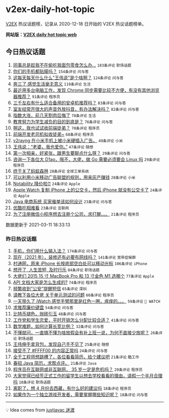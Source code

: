 # v2ex-daily-hot-topic

[V2EX](https://www.v2ex.com/) 热议话题榜，记录从 2020-12-18 日开始的 V2EX 热议话题榜单。

**网站版：[V2EX daily hot topic web](https://boojack.github.io/v2ex-daily-hot-topic-web/)**

## 今日热议话题

<!-- TODAY BEGIN -->

1. [同事总是趁我不在偷吃我面包零食怎么办...](https://www.v2ex.com/t/760596) `183条评论` `职场话题`
1. [你们的手机都贴膜吗？](https://www.v2ex.com/t/760554) `154条评论` `问与答`
1. [这每天每天什么什么"王伟说"是个啥啊？](https://www.v2ex.com/t/760532) `124条评论` `问与答`
1. [奔三了,感觉生活毫无意义](https://www.v2ex.com/t/760696) `119条评论` `生活`
1. [最近用多台电脑工作，发现 Chrome 同步需要比较不方便，有没有其他浏览器推荐？](https://www.v2ex.com/t/760669) `91条评论` `程序员`
1. [三千左右有什么适合备用的安卓机推荐吗？](https://www.v2ex.com/t/760533) `83条评论` `问与答`
1. [室友经常开很大的声音外放抖音，有办法解决吗？](https://www.v2ex.com/t/760592) `82条评论` `问与答`
1. [指数大涨，前几天割肉后悔了](https://www.v2ex.com/t/760603) `78条评论` `生活`
1. [教育努力为学生减负的目的到底是？](https://www.v2ex.com/t/760714) `76条评论` `问与答`
1. [啊这，我也试试收前端徒弟？](https://www.v2ex.com/t/760721) `70条评论` `程序员`
1. [前端开发老司机拟收徒弟~](https://www.v2ex.com/t/760701) `68条评论` `程序员`
1. [v2rayng 在小米手机上被小米硬插入广告。](https://www.v2ex.com/t/760641) `49条评论` `小米`
1. [王伟说：“老婆，我也爱你。”](https://www.v2ex.com/t/760530) `47条评论` `随想`
1. [第一次相亲，好紧张，跟男生要聊点什么呀？](https://www.v2ex.com/t/760780) `29条评论` `问与答`
1. [咨询一下各位大 D1ao，哦不，大佬，做 Go 需要必须要会 Linux 吗](https://www.v2ex.com/t/760750) `29条评论` `程序员`
1. [终于关了蚂蚁森林](https://www.v2ex.com/t/760769) `28条评论` `全球工单系统`
1. [可以利用小米移动广告联盟的规则，用来灰产赚钱](https://www.v2ex.com/t/760698) `28条评论` `小米`
1. [Notability 降价啦⏰](https://www.v2ex.com/t/760835) `24条评论` `Apple`
1. [Apple Watch 复制 iPhone 上的公交卡，然后 iPhone 就没有公交卡了](https://www.v2ex.com/t/760824) `24条评论` `Apple`
1. [Java 电商系统 买家催单该如何设计](https://www.v2ex.com/t/760694) `23条评论` `问与答`
1. [优酷吃相难看](https://www.v2ex.com/t/760600) `23条评论` `互联网`
1. [为了注册微信小程序想去注册个公司，求打醒。。。](https://www.v2ex.com/t/760800) `21条评论` `程序员`

数据更新于 2021-03-11 18:33:13

<!-- TODAY END -->

### 昨日热议话题

<!-- YESTERDAY BEGIN -->

1. [手机，你们用什么输入法？](https://www.v2ex.com/t/760180) `174条评论` `问与答`
1. [现在（2021 年），装修还有必要布网线吗？](https://www.v2ex.com/t/760228) `141条评论` `宽带症候群`
1. [村通网，原来 iPhone 长按底部空白处可以移动光标](https://www.v2ex.com/t/760275) `106条评论` `iPhone`
1. [想开了, 人生苦短, 及时行乐](https://www.v2ex.com/t/760366) `84条评论` `职场话题`
1. [大佬们 2015 15 寸 MacBook Pro 和 13 寸金色 M1 选哪个](https://www.v2ex.com/t/760220) `77条评论` `Apple`
1. [API 文档大家是怎么生成的?](https://www.v2ex.com/t/760196) `74条评论` `程序员`
1. [频繁收到“公安”提醒短信](https://www.v2ex.com/t/760278) `65条评论` `深圳`
1. [请教下各位大佬 关于单元测试的问题](https://www.v2ex.com/t/760225) `60条评论` `程序员`
1. [一天带久了 iWatch 感觉手臂那里是红色一圈，痒痒的。。。](https://www.v2ex.com/t/760286) `59条评论` ` WATCH`
1. [求推荐廉价键盘](https://www.v2ex.com/t/760189) `54条评论` `问与答`
1. [比特币褪色，抛砖引玉](https://www.v2ex.com/t/760438) `48条评论` `问与答`
1. [工作党和学生恋爱，平时开销怎么分配比较合适？](https://www.v2ex.com/t/760469) `41条评论` `问与答`
1. [数学难题，如何计算长宽比例？](https://www.v2ex.com/t/760354) `32条评论` `问与答`
1. [不懂就问，一直搞不懂为啥放假会有补上班一说，为何不直接少放呢？](https://www.v2ex.com/t/760315) `26条评论` `职场话题`
1. [王伟伸手拿背包，发现自己手不见了](https://www.v2ex.com/t/760173) `25条评论` `随想`
1. [接受不了 #FFFF00 的内容正常吗](https://www.v2ex.com/t/760476) `24条评论` `问与答`
1. [全干工程师想跳槽了，各位看看简历，给个建议吧](https://www.v2ex.com/t/760331) `21条评论` `酷工作`
1. [春招 Java 简历，求帮点评。](https://www.v2ex.com/t/760285) `21条评论` `Java`
1. [程序员在互联网或非互联网， 35 岁一定是危机吗？](https://www.v2ex.com/t/760257) `20条评论` `程序员`
1. [大家觉得已经签正式工作的留学生以想去学校看看的理由，请假一个半月合理吗](https://www.v2ex.com/t/760376) `18条评论` `职场话题`
1. [离职了，想 4 月份去西藏，有什么好的建议吗](https://www.v2ex.com/t/760361) `18条评论` `程序员`
1. [如果作为一个独立游戏开发者，需要掌握哪些知识呢？](https://www.v2ex.com/t/760187) `18条评论` `问与答`

<!-- YESTERDAY END -->

---

💡 Idea comes from [justjavac 迷渡](https://github.com/justjavac/)
